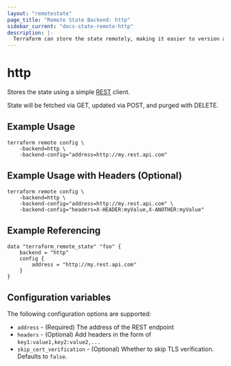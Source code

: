 ```yaml
---
layout: "remotestate"
page_title: "Remote State Backend: http"
sidebar_current: "docs-state-remote-http"
description: |-
  Terraform can store the state remotely, making it easier to version and work with in a team.
---
```


# http

Stores the state using a simple [REST](https://en.wikipedia.org/wiki/Representational_state_transfer) client.

State will be fetched via GET, updated via POST, and purged with DELETE.

## Example Usage

```
terraform remote config \
	-backend=http \
	-backend-config="address=http://my.rest.api.com"
```
## Example Usage with Headers (Optional)

```
terraform remote config \
	-backend=http \
	-backend-config="address=http://my.rest.api.com" \
	-backend-config="headers=X-HEADER:myValue,X-ANOTHER:myValue"
```

## Example Referencing

```
data "terraform_remote_state" "foo" {
	backend = "http"
	config {
		address = "http://my.rest.api.com"
	}
}
```

## Configuration variables

The following configuration options are supported:

 * `address` - (Required) The address of the REST endpoint
 * `headers` - (Optional) Add headers in the form of `key1:value1,key2:value2,...`
 * `skip_cert_verification` - (Optional) Whether to skip TLS verification.
   Defaults to `false`.
